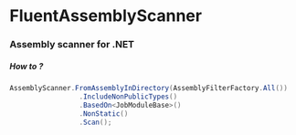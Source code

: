 # FluentAssemblyScanner

### Assembly scanner for .NET

##### How to ?

```C#
AssemblyScanner.FromAssemblyInDirectory(AssemblyFilterFactory.All())
                 .IncludeNonPublicTypes()
                 .BasedOn<JobModuleBase>()
                 .NonStatic()
                 .Scan();
```
